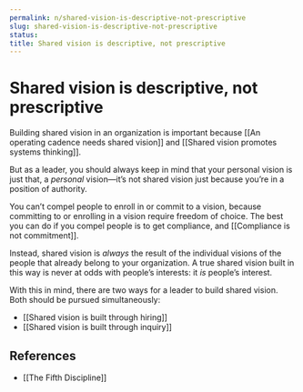 ```yaml
---
permalink: n/shared-vision-is-descriptive-not-prescriptive
slug: shared-vision-is-descriptive-not-prescriptive
status: 
title: Shared vision is descriptive, not prescriptive
---
```

# Shared vision is descriptive, not prescriptive

Building shared vision in an organization is important because [[An operating cadence needs shared vision]] and [[Shared vision promotes systems thinking]].

But as a leader, you should always keep in mind that your personal vision is just that, a _personal_ vision—it’s not shared vision just because you’re in a position of authority.

You can’t compel people to enroll in or commit to a vision, because committing to or enrolling in a vision require freedom of choice. The best you can do if you compel people is to get compliance, and [[Compliance is not commitment]].

Instead, shared vision is _always_ the result of the individual visions of the people that already belong to your organization. A true shared vision built in this way is never at odds with people’s interests: it _is_ people’s interest.

With this in mind, there are two ways for a leader to build shared vision. Both should be pursued simultaneously:

- [[Shared vision is built through hiring]]
- [[Shared vision is built through inquiry]]

## References

- [[The Fifth Discipline]]
